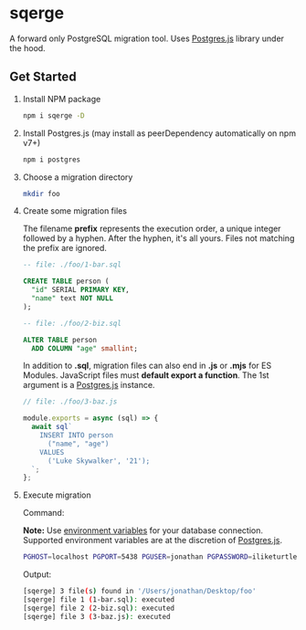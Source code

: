 # sqerge

A forward only PostgreSQL migration tool. Uses [Postgres.js](https://github.com/porsager/postgres) library under the hood.

## Get Started

1. Install NPM package

   ```sh
   npm i sqerge -D
   ```

2. Install Postgres.js (may install as peerDependency automatically on npm v7+)

   ```sh
   npm i postgres
   ```

3. Choose a migration directory
   ```sh
   mkdir foo
   ```
4. Create some migration files

   The filename **prefix** represents the execution order, a unique integer followed by a hyphen. After the hyphen, it's all yours. Files not matching the prefix are ignored.

   ```sql
   -- file: ./foo/1-bar.sql

   CREATE TABLE person (
     "id" SERIAL PRIMARY KEY,
     "name" text NOT NULL
   );
   ```

   ```sql
   -- file: ./foo/2-biz.sql

   ALTER TABLE person
     ADD COLUMN "age" smallint;
   ```

   In addition to **.sql**, migration files can also end in **.js** or **.mjs** for ES Modules. JavaScript files must **default export a function**. The 1st argument is a [Postgres.js](https://github.com/porsager/postgres) instance.

   ```js
   // file: ./foo/3-baz.js

   module.exports = async (sql) => {
     await sql`
       INSERT INTO person
         ("name", "age")
       VALUES
         ('Luke Skywalker', '21');
     `;
   };
   ```

5. Execute migration

   Command:

   **Note:** Use [environment variables](https://www.postgresql.org/docs/current/libpq-envars.html) for your database connection. Supported environment variables are at the discretion of [Postgres.js](https://github.com/porsager/postgres).

   ```sh
   PGHOST=localhost PGPORT=5438 PGUSER=jonathan PGPASSWORD=iliketurtles PGDATABASE=dev npx sqerge ./foo
   ```

   Output:

   ```sh
   [sqerge] 3 file(s) found in '/Users/jonathan/Desktop/foo'
   [sqerge] file 1 (1-bar.sql): executed
   [sqerge] file 2 (2-biz.sql): executed
   [sqerge] file 3 (3-baz.js): executed
   ```
